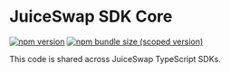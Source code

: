 # JuiceSwap SDK Core

[![npm version](https://img.shields.io/npm/v/@juiceswap/sdk-core/latest.svg)](https://www.npmjs.com/package/@juiceswap/sdk-core/v/latest)
[![npm bundle size (scoped version)](https://img.shields.io/bundlephobia/minzip/@juiceswap/sdk-core/latest.svg)](https://bundlephobia.com/result?p=@juiceswap/sdk-core@latest)

This code is shared across JuiceSwap TypeScript SDKs.
